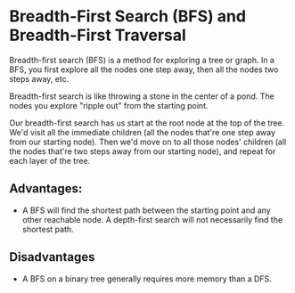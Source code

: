 # Breadth-First Search (BFS) and Breadth-First Traversal

Breadth-first search (BFS) is a method for exploring a tree or graph. In a BFS, you first explore all the nodes one step away, then all the nodes two steps away, etc.

Breadth-first search is like throwing a stone in the center of a pond. The nodes you explore "ripple out" from the starting point.

Our breadth-first search has us start at the root node at the top of the tree.
We'd visit all the immediate children (all the nodes that're one step away from our starting node). Then we'd move on to all those nodes' children (all the nodes that're two steps away from our starting node), and repeat for each layer of the tree.

## Advantages:

- A BFS will find the shortest path between the starting point and any other reachable node. A depth-first search will not necessarily find the shortest path.

## Disadvantages

- A BFS on a binary tree generally requires more memory than a DFS.

